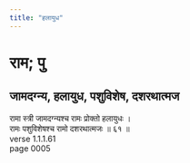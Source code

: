 ```yaml
---
title: "हलायुध"
---
```


# राम; पु
## जामदग्न्य, हलायुध, पशुविशेष, दशरथात्मज
रामा स्त्री जामदग्न्यश्च रामः प्रोक्तो हलायुधः ।<br />रामः पशुविशेषश्च रामो दशरथात्मजः ॥ ६१ ॥<br />verse 1.1.1.61<br />page 0005

